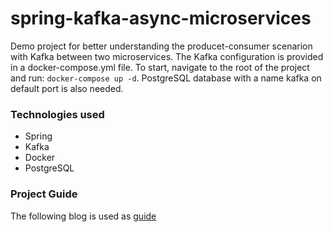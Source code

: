 # spring-kafka-async-microservices
Demo project for better understanding the producet-consumer scenarion with Kafka between two microservices.
The Kafka configuration is provided in a docker-compose.yml file.
To start, navigate to the root of the project and run: ``` docker-compose up -d ```.
PostgreSQL database with a name kafka on default port is also needed.

### Technologies used

- Spring
- Kafka
- Docker
- PostgreSQL

### Project Guide
The following blog is used as [guide](https://betterprogramming.pub/kafka-with-java-spring-and-docker-asynchronous-communication-between-microservices-e1d00e120831)


